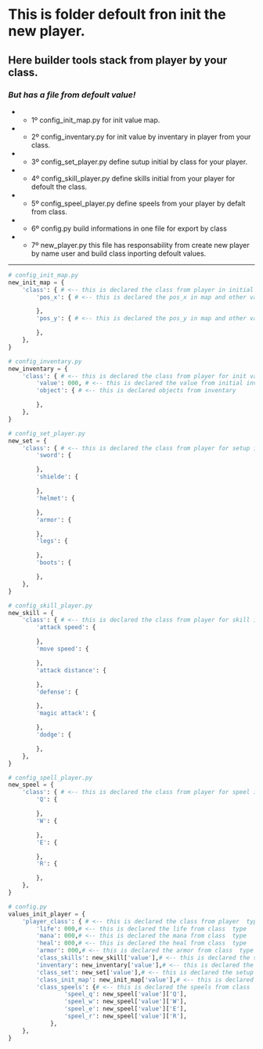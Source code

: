 # This is folder defoult fron init the new player. 
## Here builder tools stack from player by your class.

### *But has a file from defoult value!* 

- - 1º config_init_map.py for init value map.
- - 2º config_inventary.py for init value by inventary in player from your class.
- - 3º config_set_player.py define sutup initial by class for your player.
- - 4º config_skill_player.py define skills initial from your player for defoult the class.
- - 5º config_speel_player.py define speels from your player by defalt from class.
- - 6º config.py build informations in one file for export by class
- - 7º new_player.py this file has responsability from create new player by name user and build class inporting defoult values. 

---

```py
# config_init_map.py
new_init_map = {
    'class': { # <-- this is declared the class from player in initial map
        'pos_x': { # <-- this is declared the pos_x in map and other values by map from pos_x 

        },
        'pos_y': { # <-- this is declared the pos_y in map and other values by map from pos_y

        },
    },
}
```

```py
# config_inventary.py
new_inventary = {
    'class': { # <-- this is declared the class from player for init value inventary
        'value': 000, # <-- this is declared the value from initial inventary
        'object': { # <-- this is declared objects from inventary

        },
    },
}
```

```py
# config_set_player.py
new_set = {
    'class': { # <-- this is declared the class from player for setup initail from player
        'sword': {

        },
        'shielde': {

        },
        'helmet': {

        },
        'armor': {

        },
        'legs': {

        },
        'boots': {

        },
    },
}
```


```py
# config_skill_player.py
new_skill = {
    'class': { # <-- this is declared the class from player for skill initail from player
        'attack speed': {

        },
        'move speed': {

        },
        'attack distance': {

        },
        'defense': {

        },
        'magic attack': {

        },
        'dodge': {

        },
    },
}
```

```py
# config_spell_player.py
new_speel = {
    'class': { # <-- this is declared the class from player for speel initail from player
        'Q': {

        },
        'W': {

        },
        'E': {

        },
        'R': {

        },
    },
}
```


```py 
# config.py
values_init_player = {
    'player_class': { # <-- this is declared the class from player  type 
        'life': 000,# <-- this is declared the life from class  type 
        'mana': 000,# <-- this is declared the mana from class  type 
        'heal': 000,# <-- this is declared the heal from class  type 
        'armor': 000,# <-- this is declared the armor from class  type 
        'class_skills': new_skill['value'],# <-- this is declared the skill from class  type 
        'inventary': new_inventary['value'],# <-- this is declared the inventory from class  type 
        'class_set': new_set['value'],# <-- this is declared the setup from class  type 
        'class_init_map': new_init_map['value'],# <-- this is declared the initial map from class  type 
        'class_speels': {# <-- this is declared the speels from class  type 
                'speel_q': new_speel['value']['Q'],
                'speel_w': new_speel['value']['W'],
                'speel_e': new_speel['value']['E'],
                'speel_r': new_speel['value']['R'],
            },
    },
}
```